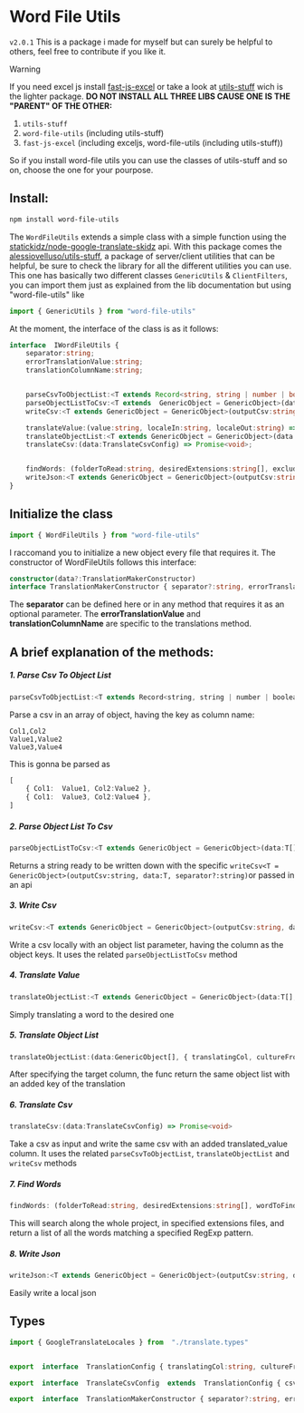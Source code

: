 ﻿# Word File Utils

`v2.0.1`
This is a package i made for myself but can surely be helpful to others, feel free to contribute if you like it.

> [!WARNING]
> If you need excel js install [fast-js-excel](https://github.com/alessioVelluso/FastExcel) or take a look at [utils-stuff](https://github.com/alessioVelluso/UtilsStuff) wich is the lighter package.
> **DO NOT INSTALL ALL THREE LIBS CAUSE ONE IS THE "PARENT" OF THE OTHER:**
> 1. `utils-stuff`
> 2. `word-file-utils` (including utils-stuff)
> 3. `fast-js-excel` (including exceljs, word-file-utils (including utils-stuff))
>
>So if you install word-file utils you can use the classes of utils-stuff and so on, choose the one for your pourpose.

## Install:
```bash
npm install word-file-utils
```
The `WordFileUtils` extends a simple class with a simple function using the [statickidz/node-google-translate-skidz](https://github.com/statickidz/node-google-translate-skidz) api.
With this package comes the [alessiovelluso/utils-stuff](https://www.npmjs.com/package/utils-stuff), a package of server/client utilities that can be helpful, be sure to check the library for all the different utilities you can use. This one has basically two different classes `GenericUtils` & `ClientFilters`, you can import them just as explained from the lib documentation but using "word-file-utils" like
```ts
import { GenericUtils } from "word-file-utils"
```



At the moment, the interface of the class is as it follows:
```ts
interface  IWordFileUtils {
	separator:string;
	errorTranslationValue:string;
	translationColumnName:string;


	parseCsvToObjectList:<T extends Record<string, string | number | boolean | Date> = GenericObject>(csvFilepath:string, separator?:string) => T[];
	parseObjectListToCsv:<T extends  GenericObject = GenericObject>(data:T[], separator?:string) => string
	writeCsv:<T extends GenericObject = GenericObject>(outputCsv:string, data:T[], separator?:string) => Promise<void>

	translateValue:(value:string, localeIn:string, localeOut:string) => Promise<string>;
	translateObjectList:<T extends GenericObject = GenericObject>(data:T[], { translatingCol, cultureFrom, cultureTo }:TranslationConfig) => Promise<T[]>
	translateCsv:(data:TranslateCsvConfig) => Promise<void>;


	findWords: (folderToRead:string, desiredExtensions:string[], excludeDir:string[], wordToFind:RegExp) => string[],
	writeJson:<T extends GenericObject = GenericObject>(outputCsv:string, data:T[]) => void
}
```


## Initialize the class
```ts
import { WordFileUtils } from "word-file-utils"
```
I raccomand you to initialize a new object every file that requires it.
The constructor of WordFileUtils follows this interface:
```ts
constructor(data?:TranslationMakerConstructor)
interface TranslationMakerConstructor { separator?:string, errorTranslationValue?:string, translationColumnName?:string }
```
The **separator** can be defined here or in any method that requires it as an optional parameter.
The **errorTranslationValue** and **translationColumnName** are specific to the translations method.


## A brief explanation of the methods:
##### 1. Parse Csv To Object List
```js
parseCsvToObjectList:<T extends Record<string, string | number | boolean | Date> = GenericObject>(csvFilepath:string, separator?:string) => T[];
```
Parse a csv in an array of object, having the key as column name:
```
Col1,Col2
Value1,Value2
Value3,Value4
```
This is gonna be parsed as
```ts
[
	{ Col1:  Value1, Col2:Value2 },
	{ Col1:  Value3, Col2:Value4 },
]
```


##### 2. Parse Object List To Csv
```ts
parseObjectListToCsv:<T extends GenericObject = GenericObject>(data:T[], separator:string) => string
```
Returns a string ready to be written down with the specific `writeCsv<T = GenericObject>(outputCsv:string, data:T, separator?:string)`or passed in an api



##### 3. Write Csv
```ts
writeCsv:<T extends GenericObject = GenericObject>(outputCsv:string, data:T[], separator?:string) => Promise<void>
```
Write a csv locally with an object list parameter, having the column as the object keys.
It uses the related `parseObjectListToCsv` method


##### 4. Translate Value
```ts
translateObjectList:<T extends GenericObject = GenericObject>(data:T[], { translatingCol, cultureFrom, cultureTo }:TranslationConfig) => Promise<T[]>
```
Simply translating a word to the desired one


##### 5. Translate Object List
```ts
translateObjectList:(data:GenericObject[], { translatingCol, cultureFrom, cultureTo }:TranslationConfig) => Promise<GenericObject[]>
```
After specifying the target column, the func return the same object list with an added key of the translation


##### 6. Translate Csv
```ts
translateCsv:(data:TranslateCsvConfig) => Promise<void>
```
Take a csv as input and write the same csv with an added translated_value column.
It uses the related `parseCsvToObjectList`, `translateObjectList` and `writeCsv` methods


##### 7. Find Words
```ts
findWords: (folderToRead:string, desiredExtensions:string[], wordToFind:RegExp) => string[]
```
This will search along the whole project, in specified extensions files, and return a list of all the words matching a specified RegExp pattern.


##### 8. Write Json
```ts
writeJson:<T extends GenericObject = GenericObject>(outputCsv:string, data:T[]) => void
```
Easily write a local json



## Types
```ts
import { GoogleTranslateLocales } from  "./translate.types"


export  interface  TranslationConfig { translatingCol:string, cultureFrom:GoogleTranslateLocales, cultureTo:GoogleTranslateLocales }

export  interface  TranslateCsvConfig  extends  TranslationConfig { csvFilepath:string, outFilepath:string, separator?:string }

export  interface  TranslationMakerConstructor { separator?:string, errorTranslationValue?:string, translationColumnName?:string }
```
